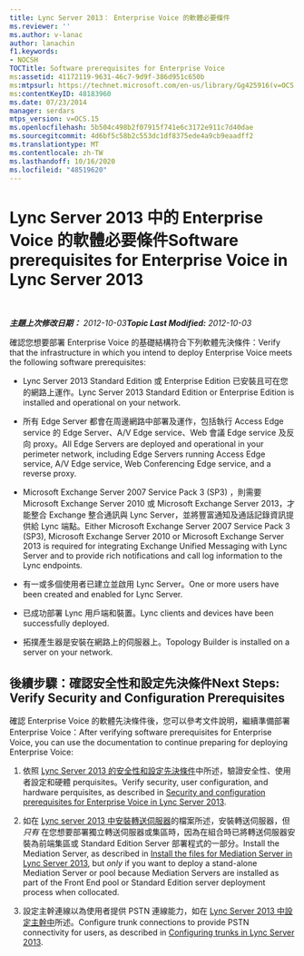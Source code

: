 ```yaml
---
title: Lync Server 2013： Enterprise Voice 的軟體必要條件
ms.reviewer: ''
ms.author: v-lanac
author: lanachin
f1.keywords:
- NOCSH
TOCTitle: Software prerequisites for Enterprise Voice
ms:assetid: 41172119-9631-46c7-9d9f-386d951c650b
ms:mtpsurl: https://technet.microsoft.com/en-us/library/Gg425916(v=OCS.15)
ms:contentKeyID: 48183960
ms.date: 07/23/2014
manager: serdars
mtps_version: v=OCS.15
ms.openlocfilehash: 5b504c498b2f07915f741e6c3172e911c7d40dae
ms.sourcegitcommit: 4d6bf5c58b2c553dc1df8375ede4a9cb9eaadff2
ms.translationtype: MT
ms.contentlocale: zh-TW
ms.lasthandoff: 10/16/2020
ms.locfileid: "48519620"
---
```

# <a name="software-prerequisites-for-enterprise-voice-in-lync-server-2013"></a><span data-ttu-id="3ebfc-102">Lync Server 2013 中的 Enterprise Voice 的軟體必要條件</span><span class="sxs-lookup"><span data-stu-id="3ebfc-102">Software prerequisites for Enterprise Voice in Lync Server 2013</span></span>

<div data-xmlns="http://www.w3.org/1999/xhtml">

<div class="topic" data-xmlns="http://www.w3.org/1999/xhtml" data-msxsl="urn:schemas-microsoft-com:xslt" data-cs="https://msdn.microsoft.com/">

<div data-asp="https://msdn2.microsoft.com/asp">



</div>

<div id="mainSection">

<div id="mainBody">

<span> </span>

<span data-ttu-id="3ebfc-103">_**主題上次修改日期：** 2012-10-03_</span><span class="sxs-lookup"><span data-stu-id="3ebfc-103">_**Topic Last Modified:** 2012-10-03_</span></span>

<span data-ttu-id="3ebfc-104">確認您想要部署 Enterprise Voice 的基礎結構符合下列軟體先決條件：</span><span class="sxs-lookup"><span data-stu-id="3ebfc-104">Verify that the infrastructure in which you intend to deploy Enterprise Voice meets the following software prerequisites:</span></span>

  - <span data-ttu-id="3ebfc-105">Lync Server 2013 Standard Edition 或 Enterprise Edition 已安裝且可在您的網路上運作。</span><span class="sxs-lookup"><span data-stu-id="3ebfc-105">Lync Server 2013 Standard Edition or Enterprise Edition is installed and operational on your network.</span></span>

  - <span data-ttu-id="3ebfc-106">所有 Edge Server 都會在周邊網路中部署及運作，包括執行 Access Edge service 的 Edge Server、A/V Edge service、Web 會議 Edge service 及反向 proxy。</span><span class="sxs-lookup"><span data-stu-id="3ebfc-106">All Edge Servers are deployed and operational in your perimeter network, including Edge Servers running Access Edge service, A/V Edge service, Web Conferencing Edge service, and a reverse proxy.</span></span>

  - <span data-ttu-id="3ebfc-107">Microsoft Exchange Server 2007 Service Pack 3 (SP3) ，則需要 Microsoft Exchange Server 2010 或 Microsoft Exchange Server 2013，才能整合 Exchange 整合通訊與 Lync Server，並將豐富通知及通話記錄資訊提供給 Lync 端點。</span><span class="sxs-lookup"><span data-stu-id="3ebfc-107">Either Microsoft Exchange Server 2007 Service Pack 3 (SP3), Microsoft Exchange Server 2010 or Microsoft Exchange Server 2013 is required for integrating Exchange Unified Messaging with Lync Server and to provide rich notifications and call log information to the Lync endpoints.</span></span>

  - <span data-ttu-id="3ebfc-108">有一或多個使用者已建立並啟用 Lync Server。</span><span class="sxs-lookup"><span data-stu-id="3ebfc-108">One or more users have been created and enabled for Lync Server.</span></span>

  - <span data-ttu-id="3ebfc-109">已成功部署 Lync 用戶端和裝置。</span><span class="sxs-lookup"><span data-stu-id="3ebfc-109">Lync clients and devices have been successfully deployed.</span></span>

  - <span data-ttu-id="3ebfc-110">拓撲產生器是安裝在網路上的伺服器上。</span><span class="sxs-lookup"><span data-stu-id="3ebfc-110">Topology Builder is installed on a server on your network.</span></span>

<div>

## <a name="next-steps-verify-security-and-configuration-prerequisites"></a><span data-ttu-id="3ebfc-111">後續步驟：確認安全性和設定先決條件</span><span class="sxs-lookup"><span data-stu-id="3ebfc-111">Next Steps: Verify Security and Configuration Prerequisites</span></span>

<span data-ttu-id="3ebfc-112">確認 Enterprise Voice 的軟體先決條件後，您可以參考文件說明，繼續準備部署 Enterprise Voice：</span><span class="sxs-lookup"><span data-stu-id="3ebfc-112">After verifying software prerequisites for Enterprise Voice, you can use the documentation to continue preparing for deploying Enterprise Voice:</span></span>

1.  <span data-ttu-id="3ebfc-113">依照 [Lync Server 2013 的安全性和設定先決條件](lync-server-2013-security-and-configuration-prerequisites-for-enterprise-voice.md)中所述，驗證安全性、使用者設定和硬體 perquisites。</span><span class="sxs-lookup"><span data-stu-id="3ebfc-113">Verify security, user configuration, and hardware perquisites, as described in [Security and configuration prerequisites for Enterprise Voice in Lync Server 2013](lync-server-2013-security-and-configuration-prerequisites-for-enterprise-voice.md).</span></span>

2.  <span data-ttu-id="3ebfc-114">如在 [Lync server 2013 中安裝轉送伺服器](lync-server-2013-install-the-files-for-mediation-server.md)的檔案所述，安裝轉送伺服器，但 *只有* 在您想要部署獨立轉送伺服器或集區時，因為在組合時已將轉送伺服器安裝為前端集區或 Standard Edition Server 部署程式的一部分。</span><span class="sxs-lookup"><span data-stu-id="3ebfc-114">Install the Mediation Server, as described in [Install the files for Mediation Server in Lync Server 2013](lync-server-2013-install-the-files-for-mediation-server.md), but *only* if you want to deploy a stand-alone Mediation Server or pool because Mediation Servers are installed as part of the Front End pool or Standard Edition server deployment process when collocated.</span></span>

3.  <span data-ttu-id="3ebfc-115">設定主幹連線以為使用者提供 PSTN 連線能力，如在 [Lync Server 2013 中設定主幹中](lync-server-2013-configuring-trunks.md)所述。</span><span class="sxs-lookup"><span data-stu-id="3ebfc-115">Configure trunk connections to provide PSTN connectivity for users, as described in [Configuring trunks in Lync Server 2013](lync-server-2013-configuring-trunks.md).</span></span>

</div>

</div>

<span> </span>

</div>

</div>

</div>

